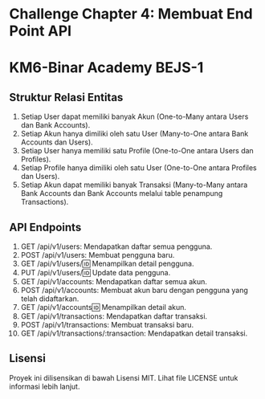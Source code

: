 # Challenge Chapter 4: Membuat End Point API
# KM6-Binar Academy BEJS-1

## Struktur Relasi Entitas
1. Setiap User dapat memiliki banyak Akun (One-to-Many antara Users dan Bank Accounts).
2. Setiap Akun hanya dimiliki oleh satu User (Many-to-One antara Bank Accounts dan Users).
3. Setiap User hanya memiliki satu Profile (One-to-One antara Users dan Profiles).
4. Setiap Profile hanya dimiliki oleh satu User (One-to-One antara Profiles dan Users).
5. Setiap Akun dapat memiliki banyak Transaksi (Many-to-Many antara Bank Accounts dan Bank Accounts melalui table penampung Transactions).

## API Endpoints
1. GET /api/v1/users: Mendapatkan daftar semua pengguna.
2. POST /api/v1/users: Membuat pengguna baru.
3. GET /api/v1/users/:id: Menampilkan detail pengguna.
4. PUT /api/v1/users/:id: Update data pengguna.
5. GET /api/v1/accounts: Mendapatkan daftar semua akun.
6. POST /api/v1/accounts: Membuat akun baru dengan pengguna yang telah didaftarkan.
7. GET /api/v1/accounts:id: Menampilkan detail akun. 
8. GET /api/v1/transactions: Mendapatkan daftar transaksi.
9. POST /api/v1/transactions: Membuat transaksi baru.
10. GET /api/v1/transactions/:transaction: Mendapatkan detail transaksi.

## Lisensi
Proyek ini dilisensikan di bawah Lisensi MIT. Lihat file LICENSE untuk informasi lebih lanjut.
